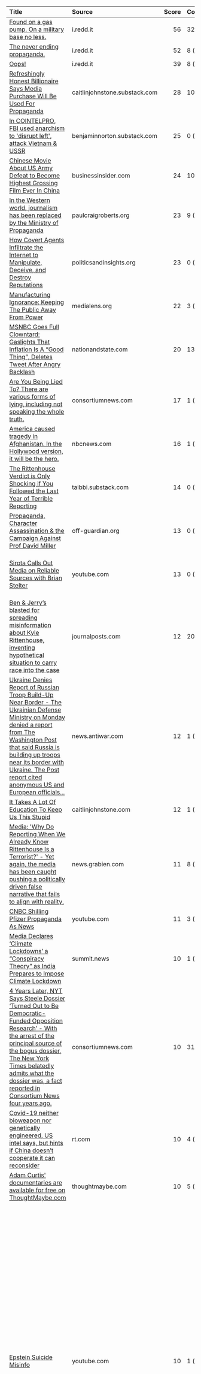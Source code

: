| Title                                                                                                                                                                                                                                                                                                                                                                                                                                 | Source                                                         |   Score | Comments                                                                                                            | Author                                                                         | X-post Subreddits                                                                                                                                                                                                                                                                                                                                                                                                                                                                                                                                                                                                                                                                                                                                                                                                                                                                      |
|:--------------------------------------------------------------------------------------------------------------------------------------------------------------------------------------------------------------------------------------------------------------------------------------------------------------------------------------------------------------------------------------------------------------------------------------|:---------------------------------------------------------------|--------:|:--------------------------------------------------------------------------------------------------------------------|:-------------------------------------------------------------------------------|:---------------------------------------------------------------------------------------------------------------------------------------------------------------------------------------------------------------------------------------------------------------------------------------------------------------------------------------------------------------------------------------------------------------------------------------------------------------------------------------------------------------------------------------------------------------------------------------------------------------------------------------------------------------------------------------------------------------------------------------------------------------------------------------------------------------------------------------------------------------------------------------|
| [Found on a gas pump. On a military base no less.](/r/propaganda/comments/qju4x0/found_on_a_gas_pump_on_a_military_base_no_less/)                                                                                                                                                                                                                                                                                                     | i.redd.it                                                      |      56 | 32 ([view](https://old.reddit.com/r/propaganda/comments/qju4x0/found_on_a_gas_pump_on_a_military_base_no_less/))    | toroamericano01 ([profile](https://reddit.com/user/toroamericano01))           |                                                                                                                                                                                                                                                                                                                                                                                                                                                                                                                                                                                                                                                                                                                                                                                                                                                                                        |
| [The never ending propaganda.](https://i.redd.it/6w5if0dd8iv71.jpg)                                                                                                                                                                                                                                                                                                                                                                   | i.redd.it                                                      |      52 | 8 ([view](https://old.reddit.com/r/propaganda/comments/qfcqjd/the_never_ending_propaganda/))                        | Cropitekus ([profile](https://reddit.com/user/Cropitekus))                     |                                                                                                                                                                                                                                                                                                                                                                                                                                                                                                                                                                                                                                                                                                                                                                                                                                                                                        |
| [Oops!](/r/propaganda/comments/qfrn3c/oops/)                                                                                                                                                                                                                                                                                                                                                                                          | i.redd.it                                                      |      39 | 8 ([view](https://old.reddit.com/r/propaganda/comments/qfrn3c/oops/))                                               | ExtHD ([profile](https://reddit.com/user/ExtHD))                               |                                                                                                                                                                                                                                                                                                                                                                                                                                                                                                                                                                                                                                                                                                                                                                                                                                                                                        |
| [Refreshingly Honest Billionaire Says Media Purchase Will Be Used For Propaganda](https://caitlinjohnstone.substack.com/p/refreshingly-honest-billionaire-says)                                                                                                                                                                                                                                                                       | caitlinjohnstone.substack.com                                  |      28 | 10 ([view](https://old.reddit.com/r/propaganda/comments/qaw4k6/refreshingly_honest_billionaire_says_media/))        | Cropitekus ([profile](https://reddit.com/user/Cropitekus))                     |                                                                                                                                                                                                                                                                                                                                                                                                                                                                                                                                                                                                                                                                                                                                                                                                                                                                                        |
| [In COINTELPRO, FBI used anarchism to 'disrupt left', attack Vietnam & USSR](https://benjaminnorton.substack.com/p/in-cointelpro-fbi-used-anarchism)                                                                                                                                                                                                                                                                                  | benjaminnorton.substack.com                                    |      25 | 0 ([view](https://old.reddit.com/r/propaganda/comments/qdammj/in_cointelpro_fbi_used_anarchism_to_disrupt_left/))   | failed_evolution ([profile](https://reddit.com/user/failed_evolution))         |                                                                                                                                                                                                                                                                                                                                                                                                                                                                                                                                                                                                                                                                                                                                                                                                                                                                                        |
| [Chinese Movie About US Army Defeat to Become Highest Grossing Film Ever In China](https://www.businessinsider.com/china-movie-defeating-us-army-becoming-highest-grossing-ever-2021-10)                                                                                                                                                                                                                                              | businessinsider.com                                            |      24 | 10 ([view](https://old.reddit.com/r/propaganda/comments/qbajgz/chinese_movie_about_us_army_defeat_to_become/))      | Disaster-Intelligent ([profile](https://reddit.com/user/Disaster-Intelligent)) |                                                                                                                                                                                                                                                                                                                                                                                                                                                                                                                                                                                                                                                                                                                                                                                                                                                                                        |
| [In the Western world, journalism has been replaced by the Ministry of Propaganda](https://www.paulcraigroberts.org/2021/11/17/in-the-western-world-journalism-has-been-replaced-by-the-ministry-of-propaganda/)                                                                                                                                                                                                                      | paulcraigroberts.org                                           |      23 | 9 ([view](https://old.reddit.com/r/propaganda/comments/qwd7l1/in_the_western_world_journalism_has_been_replaced/))  | ExtHD ([profile](https://reddit.com/user/ExtHD))                               |                                                                                                                                                                                                                                                                                                                                                                                                                                                                                                                                                                                                                                                                                                                                                                                                                                                                                        |
| [How Covert Agents Infiltrate the Internet to Manipulate, Deceive, and Destroy Reputations](https://politicsandinsights.org/2015/06/26/how-covert-agents-infiltrate-the-internet-to-manipulate-deceive-and-destroy-reputations-glenn-greenwald/)                                                                                                                                                                                      | politicsandinsights.org                                        |      23 | 0 ([view](https://old.reddit.com/r/propaganda/comments/qgksp0/how_covert_agents_infiltrate_the_internet_to/))       | ExtHD ([profile](https://reddit.com/user/ExtHD))                               |                                                                                                                                                                                                                                                                                                                                                                                                                                                                                                                                                                                                                                                                                                                                                                                                                                                                                        |
| [Manufacturing Ignorance: Keeping The Public Away From Power](https://www.medialens.org/2021/manufacturing-ignorance-keeping-the-public-away-from-power/)                                                                                                                                                                                                                                                                             | medialens.org                                                  |      22 | 3 ([view](https://old.reddit.com/r/propaganda/comments/qehzdp/manufacturing_ignorance_keeping_the_public_away/))    | ExtHD ([profile](https://reddit.com/user/ExtHD))                               |                                                                                                                                                                                                                                                                                                                                                                                                                                                                                                                                                                                                                                                                                                                                                                                                                                                                                        |
| [MSNBC Goes Full Clowntard: Gaslights That Inflation Is A “Good Thing”, Deletes Tweet After Angry Backlash](https://www.nationandstate.com/2021/11/08/msnbc-goes-full-clowntard-gaslights-that-inflation-is-a-good-thing-deletes-tweet-after-angry-backlash/)                                                                                                                                                                         | nationandstate.com                                             |      20 | 13 ([view](https://old.reddit.com/r/propaganda/comments/qqgzim/msnbc_goes_full_clowntard_gaslights_that/))          | ExtHD ([profile](https://reddit.com/user/ExtHD))                               |                                                                                                                                                                                                                                                                                                                                                                                                                                                                                                                                                                                                                                                                                                                                                                                                                                                                                        |
| [Are You Being Lied To? There are various forms of lying, including not speaking the whole truth.](https://consortiumnews.com/2021/10/15/are-you-being-lied-to/)                                                                                                                                                                                                                                                                      | consortiumnews.com                                             |      17 | 1 ([view](https://old.reddit.com/r/propaganda/comments/q9pyw4/are_you_being_lied_to_there_are_various_forms_of/))   | IntnsRed ([profile](https://reddit.com/user/IntnsRed))                         |                                                                                                                                                                                                                                                                                                                                                                                                                                                                                                                                                                                                                                                                                                                                                                                                                                                                                        |
| [America caused tragedy in Afghanistan. In the Hollywood version, it will be the hero.](https://www.nbcnews.com/think/opinion/movie-afghanistan-exit-channing-tatum-tom-hardy-insult-afghans-ncna1283924)                                                                                                                                                                                                                             | nbcnews.com                                                    |      16 | 1 ([view](https://old.reddit.com/r/propaganda/comments/qvq2up/america_caused_tragedy_in_afghanistan_in_the/))       | IntnsRed ([profile](https://reddit.com/user/IntnsRed))                         |                                                                                                                                                                                                                                                                                                                                                                                                                                                                                                                                                                                                                                                                                                                                                                                                                                                                                        |
| [The Rittenhouse Verdict is Only Shocking if You Followed the Last Year of Terrible Reporting](https://taibbi.substack.com/p/the-rittenhouse-verdict-is-only-shocking?r=5mz1&utm_campaign=post&utm_medium=web&utm_source=twitter)                                                                                                                                                                                                     | taibbi.substack.com                                            |      14 | 0 ([view](https://old.reddit.com/r/propaganda/comments/qxquxl/the_rittenhouse_verdict_is_only_shocking_if_you/))    | ExtHD ([profile](https://reddit.com/user/ExtHD))                               | /r/gunpolitics, /r/whatsreallygoinon, /r/World_Politics                                                                                                                                                                                                                                                                                                                                                                                                                                                                                                                                                                                                                                                                                                                                                                                                                                |
| [Propaganda, Character Assassination & the Campaign Against Prof David Miller](https://off-guardian.org/2021/10/19/propaganda-character-assassination-and-the-campaign-against-prof-david-miller/)                                                                                                                                                                                                                                    | off-guardian.org                                               |      13 | 0 ([view](https://old.reddit.com/r/propaganda/comments/qc934c/propaganda_character_assassination_the_campaign/))    | ExtHD ([profile](https://reddit.com/user/ExtHD))                               |                                                                                                                                                                                                                                                                                                                                                                                                                                                                                                                                                                                                                                                                                                                                                                                                                                                                                        |
| [Sirota Calls Out Media on Reliable Sources with Brian Stelter](https://www.youtube.com/watch?v=WBGt31sl0vg)                                                                                                                                                                                                                                                                                                                          | youtube.com                                                    |      13 | 0 ([view](https://old.reddit.com/r/propaganda/comments/qmn7zn/sirota_calls_out_media_on_reliable_sources_with/))    | SpencerSny ([profile](https://reddit.com/user/SpencerSny))                     | /r/BreadTube, /r/bernieblindness, /r/media_criticism, /r/COMPLETEANARCHY, /r/WayOfTheBern, /r/LeftWithoutEdge                                                                                                                                                                                                                                                                                                                                                                                                                                                                                                                                                                                                                                                                                                                                                                          |
| [Ben & Jerry’s blasted for spreading misinformation about Kyle Rittenhouse, inventing hypothetical situation to carry race into the case](https://www.journalposts.com/ben-jerrys-blasted-for-spreading-misinformation-about-kyle-rittenhouse-inventing-hypothetical-scenario-to-bring-race-into-the-case/)                                                                                                                           | journalposts.com                                               |      12 | 20 ([view](https://old.reddit.com/r/propaganda/comments/qu63l9/ben_jerrys_blasted_for_spreading_misinformation/))   | ExtHD ([profile](https://reddit.com/user/ExtHD))                               |                                                                                                                                                                                                                                                                                                                                                                                                                                                                                                                                                                                                                                                                                                                                                                                                                                                                                        |
| [Ukraine Denies Report of Russian Troop Build-Up Near Border - The Ukrainian Defense Ministry on Monday denied a report from The Washington Post that said Russia is building up troops near its border with Ukraine. The Post report cited anonymous US and European officials...](https://news.antiwar.com/2021/11/01/ukraine-denies-report-of-russian-troop-build-up-near-border/)                                                 | news.antiwar.com                                               |      12 | 1 ([view](https://old.reddit.com/r/propaganda/comments/qlisw4/ukraine_denies_report_of_russian_troop_buildup/))     | ExtHD ([profile](https://reddit.com/user/ExtHD))                               |                                                                                                                                                                                                                                                                                                                                                                                                                                                                                                                                                                                                                                                                                                                                                                                                                                                                                        |
| [It Takes A Lot Of Education To Keep Us This Stupid](https://caitlinjohnstone.com/2021/10/16/it-takes-a-lot-of-education-to-keep-us-this-stupid/)                                                                                                                                                                                                                                                                                     | caitlinjohnstone.com                                           |      12 | 1 ([view](https://old.reddit.com/r/propaganda/comments/q92hs3/it_takes_a_lot_of_education_to_keep_us_this_stupid/)) | ExtHD ([profile](https://reddit.com/user/ExtHD))                               |                                                                                                                                                                                                                                                                                                                                                                                                                                                                                                                                                                                                                                                                                                                                                                                                                                                                                        |
| [Media: 'Why Do Reporting When We Already Know Rittenhouse Is a Terrorist?' - Yet again, the media has been caught pushing a politically driven false narrative that fails to align with reality.](https://news.grabien.com/story-media-why-do-reporting-when-we-already-know-rittenhouse-terr)                                                                                                                                       | news.grabien.com                                               |      11 | 8 ([view](https://old.reddit.com/r/propaganda/comments/qr8h6x/media_why_do_reporting_when_we_already_know/))        | ExtHD ([profile](https://reddit.com/user/ExtHD))                               |                                                                                                                                                                                                                                                                                                                                                                                                                                                                                                                                                                                                                                                                                                                                                                                                                                                                                        |
| [CNBC Shilling Pfizer Propaganda As News](https://www.youtube.com/watch?v=mLEKkTSSUwk)                                                                                                                                                                                                                                                                                                                                                | youtube.com                                                    |      11 | 3 ([view](https://old.reddit.com/r/propaganda/comments/qe2bzr/cnbc_shilling_pfizer_propaganda_as_news/))            | john4peace ([profile](https://reddit.com/user/john4peace))                     | /r/BigPharma                                                                                                                                                                                                                                                                                                                                                                                                                                                                                                                                                                                                                                                                                                                                                                                                                                                                           |
| [Media Declares ‘Climate Lockdowns’ a “Conspiracy Theory” as India Prepares to Impose Climate Lockdown](https://summit.news/2021/11/17/media-declares-climate-lockdowns-a-conspiracy-theory-as-india-prepares-to-impose-climate-lockdown/)                                                                                                                                                                                            | summit.news                                                    |      10 | 1 ([view](https://old.reddit.com/r/propaganda/comments/qx3ibu/media_declares_climate_lockdowns_a_conspiracy/))      | ExtHD ([profile](https://reddit.com/user/ExtHD))                               |                                                                                                                                                                                                                                                                                                                                                                                                                                                                                                                                                                                                                                                                                                                                                                                                                                                                                        |
| [4 Years Later, NYT Says Steele Dossier ‘Turned Out to Be Democratic-Funded Opposition Research’ - With the arrest of the principal source of the bogus dossier, The New York Times belatedly admits what the dossier was, a fact reported in Consortium News four years ago.](https://consortiumnews.com/2021/11/04/4-years-later-nyt-says-steele-dossier-turned-out-to-be-democratic-funded-opposition-research/)                   | consortiumnews.com                                             |      10 | 31 ([view](https://old.reddit.com/r/propaganda/comments/qod541/4_years_later_nyt_says_steele_dossier_turned_out/))  | IntnsRed ([profile](https://reddit.com/user/IntnsRed))                         |                                                                                                                                                                                                                                                                                                                                                                                                                                                                                                                                                                                                                                                                                                                                                                                                                                                                                        |
| [Covid-19 neither bioweapon nor genetically engineered, US intel says, but hints if China doesn’t cooperate it can reconsider](https://www.rt.com/news/538901-us-intel-china-covid-warning/)                                                                                                                                                                                                                                          | rt.com                                                         |      10 | 4 ([view](https://old.reddit.com/r/propaganda/comments/qisri8/covid19_neither_bioweapon_nor_genetically/))          | IntnsRed ([profile](https://reddit.com/user/IntnsRed))                         |                                                                                                                                                                                                                                                                                                                                                                                                                                                                                                                                                                                                                                                                                                                                                                                                                                                                                        |
| [Adam Curtis' documentaries are available for free on ThoughtMaybe.com](https://thoughtmaybe.com/by/adam-curtis/)                                                                                                                                                                                                                                                                                                                     | thoughtmaybe.com                                               |      10 | 5 ([view](https://old.reddit.com/r/propaganda/comments/qsgbvy/adam_curtis_documentaries_are_available_for_free/))   | Just_Smith ([profile](https://reddit.com/user/Just_Smith))                     |                                                                                                                                                                                                                                                                                                                                                                                                                                                                                                                                                                                                                                                                                                                                                                                                                                                                                        |
| [Epstein Suicide Misinfo](https://www.youtube.com/watch?v=R8KBlC61lHQ)                                                                                                                                                                                                                                                                                                                                                                | youtube.com                                                    |      10 | 1 ([view](https://old.reddit.com/r/propaganda/comments/qq71z9/epstein_suicide_misinfo/))                            | n5tonhf ([profile](https://reddit.com/user/n5tonhf))                           | /r/WikiLeaks, /r/conspiracyundone, /r/Epstein, /r/redacted, /r/CoincidenceTheorist, /r/Billionaire, /r/conspiracydocumentary, /r/ShitRConservativeSays, /r/ENLIGHTENEDCENTRISM, /r/GlobalTribe, /r/ABoringDystopia, /r/EpsteinFakedHisDeath, /r/NewWorldOrderExposed, /r/conspiracy_commons, /r/52books, /r/morbidcuriosity, /r/media_criticism, /r/TopConspiracy, /r/Government_is_lame, /r/dystopia, /r/YoutubeForStartups, /r/BreadTube, /r/althistory, /r/PoliticalVideo, /r/FreeSpeech, /r/GetStudying, /r/youtubestartups, /r/YouTube_startups, /r/SubscribeToMe, /r/AdvertiseYourVideos, /r/unknownvideos, /r/GetMoreViewsYT, /r/YouTubeViewsSubs, /r/Youtubeviews, /r/BingeWatchingJunkies, /r/HorriblyDepressing, /r/conspiracyfact, /r/EpsteinMemes, /r/conspiracy_commons, /r/ConspiracyII, /r/AlternateHistoryMemes, /r/NewsOfTheWeird, /r/HorriblyDepressing, /r/fakenews |
| [Slaughter in Indonesia: Britain’s secret propaganda war](https://www.theguardian.com/world/2021/oct/17/slaughter-in-indonesia-britains-secret-propaganda-war)                                                                                                                                                                                                                                                                        | theguardian.com                                                |      10 | 0 ([view](https://old.reddit.com/r/propaganda/comments/qa8rj9/slaughter_in_indonesia_britains_secret_propaganda/))  | Cropitekus ([profile](https://reddit.com/user/Cropitekus))                     |                                                                                                                                                                                                                                                                                                                                                                                                                                                                                                                                                                                                                                                                                                                                                                                                                                                                                        |
| [Meet the "Facebook Whistleblower's" Intelligence Agency Handlers](https://www.youtube.com/watch?v=UAqeiX5E_aM)                                                                                                                                                                                                                                                                                                                       | youtube.com                                                    |       9 | 0 ([view](https://old.reddit.com/r/propaganda/comments/q9t038/meet_the_facebook_whistleblowers_intelligence/))      | john4peace ([profile](https://reddit.com/user/john4peace))                     |                                                                                                                                                                                                                                                                                                                                                                                                                                                                                                                                                                                                                                                                                                                                                                                                                                                                                        |
| [Newsweek and the Rise of the Zombie Magazine](https://newrepublic.com/article/158968/newsweek-rise-zombie-magazine)                                                                                                                                                                                                                                                                                                                  | newrepublic.com                                                |       9 | 1 ([view](https://old.reddit.com/r/propaganda/comments/qi4xib/newsweek_and_the_rise_of_the_zombie_magazine/))       | freeandclear1 ([profile](https://reddit.com/user/freeandclear1))               |                                                                                                                                                                                                                                                                                                                                                                                                                                                                                                                                                                                                                                                                                                                                                                                                                                                                                        |
| [CBS Insider Brett Mauser EXPOSES Internal Training ‘Stop Thinking in Terms of Objective Journalism’](https://www.whatreallyhappened.com/?q=node/1027250)                                                                                                                                                                                                                                                                             | whatreallyhappened.com                                         |       8 | 1 ([view](https://old.reddit.com/r/propaganda/comments/qwfara/cbs_insider_brett_mauser_exposes_internal/))          | ExtHD ([profile](https://reddit.com/user/ExtHD))                               |                                                                                                                                                                                                                                                                                                                                                                                                                                                                                                                                                                                                                                                                                                                                                                                                                                                                                        |
| [Expect An Intensification Of Information Warfare Against Ethiopia](http://oneworld.press/?module=articles&action=view&id=2291)                                                                                                                                                                                                                                                                                                       | oneworld.press                                                 |       8 | 0 ([view](https://old.reddit.com/r/propaganda/comments/qkpr6m/expect_an_intensification_of_information_warfare/))   | ExtHD ([profile](https://reddit.com/user/ExtHD))                               |                                                                                                                                                                                                                                                                                                                                                                                                                                                                                                                                                                                                                                                                                                                                                                                                                                                                                        |
| [Crisis In Ethiopia: What the Media Isn't Telling You About the War In Tigray](https://youtu.be/EDTmNZFaoLU)                                                                                                                                                                                                                                                                                                                          | youtu.be                                                       |       8 | 1 ([view](https://old.reddit.com/r/propaganda/comments/q99t54/crisis_in_ethiopia_what_the_media_isnt_telling/))     | chaotic-lavender ([profile](https://reddit.com/user/chaotic-lavender))         | /r/Africa, /r/politics                                                                                                                                                                                                                                                                                                                                                                                                                                                                                                                                                                                                                                                                                                                                                                                                                                                                 |
| [The Press as the War Machine's Ally](https://original.antiwar.com/ted_galen_carpenter/2021/11/15/the-press-as-the-war-machines-ally/)                                                                                                                                                                                                                                                                                                | original.antiwar.com                                           |       7 | 0 ([view](https://old.reddit.com/r/propaganda/comments/qvefpq/the_press_as_the_war_machines_ally/))                 | ExtHD ([profile](https://reddit.com/user/ExtHD))                               |                                                                                                                                                                                                                                                                                                                                                                                                                                                                                                                                                                                                                                                                                                                                                                                                                                                                                        |
| [Top Gun: Maverick's Massive Support From The U.S. Military Is Laid Out In These Documents](https://www.thedrive.com/the-war-zone/43168/top-gun-2s-extensive-support-from-the-u-s-military-is-all-laid-out-in-these-documents)                                                                                                                                                                                                        | thedrive.com                                                   |       7 | 3 ([view](https://old.reddit.com/r/propaganda/comments/qxj3ob/top_gun_mavericks_massive_support_from_the_us/))      | ANewMythos ([profile](https://reddit.com/user/ANewMythos))                     |                                                                                                                                                                                                                                                                                                                                                                                                                                                                                                                                                                                                                                                                                                                                                                                                                                                                                        |
| [Australian War Propaganda Keeps Getting Crazier](https://caitlinjohnstone.com/2021/11/16/australian-war-propaganda-keeps-getting-crazier/)                                                                                                                                                                                                                                                                                           | caitlinjohnstone.com                                           |       6 | 1 ([view](https://old.reddit.com/r/propaganda/comments/quyetu/australian_war_propaganda_keeps_getting_crazier/))    | ExtHD ([profile](https://reddit.com/user/ExtHD))                               |                                                                                                                                                                                                                                                                                                                                                                                                                                                                                                                                                                                                                                                                                                                                                                                                                                                                                        |
| [By 1967 This Film Was Banned By All Media & Libraries (Why? That One, Most Of You Already Know)](https://www.whatreallyhappened.com/?q=node/1017810)                                                                                                                                                                                                                                                                                 | whatreallyhappened.com                                         |       6 | 0 ([view](https://old.reddit.com/r/propaganda/comments/qfsl9n/by_1967_this_film_was_banned_by_all_media/))          | ExtHD ([profile](https://reddit.com/user/ExtHD))                               |                                                                                                                                                                                                                                                                                                                                                                                                                                                                                                                                                                                                                                                                                                                                                                                                                                                                                        |
| [Debunking CIA and MI6 Syria narratives – one by one](https://off-guardian.org/2021/10/22/debunking-cia-and-mi6-syria-narratives-one-by-one/)                                                                                                                                                                                                                                                                                         | off-guardian.org                                               |       6 | 1 ([view](https://old.reddit.com/r/propaganda/comments/qdpki7/debunking_cia_and_mi6_syria_narratives_one_by_one/))  | ExtHD ([profile](https://reddit.com/user/ExtHD))                               |                                                                                                                                                                                                                                                                                                                                                                                                                                                                                                                                                                                                                                                                                                                                                                                                                                                                                        |
| [Apocalypse Mao? US propaganda attempting to link China to Islamic extremism. (Radio Free Asia is a US-funded propaganda outlet.)](https://www.rfa.org/english/cartoons/taliban-china-cartoon-08182021113619.html)                                                                                                                                                                                                                    | rfa.org                                                        |       6 | 1 ([view](https://old.reddit.com/r/propaganda/comments/qm5cn2/apocalypse_mao_us_propaganda_attempting_to_link/))    | IntnsRed ([profile](https://reddit.com/user/IntnsRed))                         |                                                                                                                                                                                                                                                                                                                                                                                                                                                                                                                                                                                                                                                                                                                                                                                                                                                                                        |
| [It's not only interesting, it's pertinent!](https://239days.com/2012/10/20/the-stubborn-hide-of-the-bull-moose/)                                                                                                                                                                                                                                                                                                                     | 239days.com                                                    |       6 | 1 ([view](https://old.reddit.com/r/propaganda/comments/qn3a7z/its_not_only_interesting_its_pertinent/))             | paganize ([profile](https://reddit.com/user/paganize))                         |                                                                                                                                                                                                                                                                                                                                                                                                                                                                                                                                                                                                                                                                                                                                                                                                                                                                                        |
| [Marine Nationale 🇫🇷❤⚓🇫🇷 (not sure if this is the right subredit)](/r/propaganda/comments/qm0bjn/marine_nationale_not_sure_if_this_is_the_right/)                                                                                                                                                                                                                                                                                     | v.redd.it                                                      |       6 | 0 ([view](https://old.reddit.com/r/propaganda/comments/qm0bjn/marine_nationale_not_sure_if_this_is_the_right/))     | _Nighthawk69_ ([profile](https://reddit.com/user/_Nighthawk69_))               |                                                                                                                                                                                                                                                                                                                                                                                                                                                                                                                                                                                                                                                                                                                                                                                                                                                                                        |
| ["[W]e find that the Kyle Rittenhouse trial... has beyond anything else revealed a vicious intention by the establishment to bring back the oppression of the Star Chamber through the media manipulated court of public opinion, mob rule as well as violations of well established constitutional law."](https://alt-market.us/the-rittenhouse-case-proves-the-establishment-wants-to-bring-back-star-chamber-tyranny/)             | alt-market.us                                                  |       5 | 11 ([view](https://old.reddit.com/r/propaganda/comments/qx2r22/we_find_that_the_kyle_rittenhouse_trial_has/))       | ExtHD ([profile](https://reddit.com/user/ExtHD))                               | /r/World_Politics                                                                                                                                                                                                                                                                                                                                                                                                                                                                                                                                                                                                                                                                                                                                                                                                                                                                      |
| [Call It The Department Of Aggression, Not ‘Defense’ - Most of what consumes human attention is narrative; stories about what’s happening, which can be easily manipulated by the powerful.](https://caitlinjohnstone.com/2021/11/13/call-it-the-department-of-aggression-not-defense-notes-from-the-edge-of-the-narrative-matrix/)                                                                                                   | caitlinjohnstone.com                                           |       5 | 0 ([view](https://old.reddit.com/r/propaganda/comments/qu14cp/call_it_the_department_of_aggression_not_defense/))   | ExtHD ([profile](https://reddit.com/user/ExtHD))                               |                                                                                                                                                                                                                                                                                                                                                                                                                                                                                                                                                                                                                                                                                                                                                                                                                                                                                        |
| [Western Media Demonization of Africa - 'Manufacturing Hate': A Book Review](https://dissidentvoice.org/2021/11/western-media-demonization-of-africa/)                                                                                                                                                                                                                                                                                | dissidentvoice.org                                             |       5 | 3 ([view](https://old.reddit.com/r/propaganda/comments/qplyw3/western_media_demonization_of_africa/))               | ExtHD ([profile](https://reddit.com/user/ExtHD))                               |                                                                                                                                                                                                                                                                                                                                                                                                                                                                                                                                                                                                                                                                                                                                                                                                                                                                                        |
| [Unpacking Propaganda: What Is It? What Can You Do About It?](https://www.activistpost.com/2021/10/unpacking-propaganda-what-is-it-what-can-you-do-about-it.html)                                                                                                                                                                                                                                                                     | activistpost.com                                               |       5 | 0 ([view](https://old.reddit.com/r/propaganda/comments/qdvf02/unpacking_propaganda_what_is_it_what_can_you_do/))    | ExtHD ([profile](https://reddit.com/user/ExtHD))                               |                                                                                                                                                                                                                                                                                                                                                                                                                                                                                                                                                                                                                                                                                                                                                                                                                                                                                        |
| [Can't even afford ramen????](https://img-9gag-fun.9cache.com/photo/aZrq860_700b.jpg)                                                                                                                                                                                                                                                                                                                                                 | img-9gag-fun.9cache.com                                        |       5 | 6 ([view](https://old.reddit.com/r/propaganda/comments/q9q780/cant_even_afford_ramen/))                             | ExtHD ([profile](https://reddit.com/user/ExtHD))                               |                                                                                                                                                                                                                                                                                                                                                                                                                                                                                                                                                                                                                                                                                                                                                                                                                                                                                        |
| [VOX Supports Dairy Industry with Native Advertising](https://www.youtube.com/watch?v=x3y3QQmYKj0)                                                                                                                                                                                                                                                                                                                                    | youtube.com                                                    |       5 | 0 ([view](https://old.reddit.com/r/propaganda/comments/qujwds/vox_supports_dairy_industry_with_native/))            | SpencerSny ([profile](https://reddit.com/user/SpencerSny))                     | /r/SocialismAndVeganism, /r/todayilearned, /r/LateStageCarnism, /r/BreadTube, /r/COMPLETEANARCHY, /r/COMPLETEANARCHY, /r/WayOfTheBern, /r/LeftWithoutEdge, /r/LateStageCapitalism, /r/media_criticism, /r/LeftWithoutEdge                                                                                                                                                                                                                                                                                                                                                                                                                                                                                                                                                                                                                                                              |
| [Here is a graph showing search popularity for Mr Potato Head, CRT, and Ivermectin. Right wing outrage media is a crypto pump and dump scam.](https://www.reddit.com/gallery/qpw2v2)                                                                                                                                                                                                                                                  | [reddit.com/gallery/qpw2v2](https://reddit.com/gallery/qpw2v2) |       5 | 12 ([view](https://old.reddit.com/r/propaganda/comments/qpw2v2/here_is_a_graph_showing_search_popularity_for_mr/))  | seahorsemafia ([profile](https://reddit.com/user/seahorsemafia))               |                                                                                                                                                                                                                                                                                                                                                                                                                                                                                                                                                                                                                                                                                                                                                                                                                                                                                        |
| [How imperialist propaganda weaponizes genocide to justify war](https://rainershea.com/f/how-imperialist-propaganda-weaponizes-genocide-to-justify-war)                                                                                                                                                                                                                                                                               | rainershea.com                                                 |       5 | 2 ([view](https://old.reddit.com/r/propaganda/comments/qpk6o7/how_imperialist_propaganda_weaponizes_genocide_to/))  | SoapSalesmanPST ([profile](https://reddit.com/user/SoapSalesmanPST))           | /r/InformedTankie, /r/red_irl, /r/GenZedong, /r/USEmpire, /r/EndlessWar, /r/AntiMSM, /r/GenZommunist, /r/LeftieZ, /r/LateStageImperialism                                                                                                                                                                                                                                                                                                                                                                                                                                                                                                                                                                                                                                                                                                                                              |
| [Report: US Officials Claim Russia Might Invade Ukraine - The report cited unnamed people “familiar with the matter” and made it clear the US did not have information to back up its claim.](https://news.antiwar.com/2021/11/11/report-us-officials-claim-russia-might-invade-ukraine/)                                                                                                                                             | news.antiwar.com                                               |       4 | 4 ([view](https://old.reddit.com/r/propaganda/comments/qso5d9/report_us_officials_claim_russia_might_invade/))      | ExtHD ([profile](https://reddit.com/user/ExtHD))                               |                                                                                                                                                                                                                                                                                                                                                                                                                                                                                                                                                                                                                                                                                                                                                                                                                                                                                        |
| [Indigenous Leaders in Nicaragua Speak Out Against Western Media and NGOs - "The creators of fake news took charge of spreading the word... through Facebook”](https://dissidentvoice.org/2021/10/indigenous-leaders-in-nicaragua-speak-out-against-western-media-and-ngos/)                                                                                                                                                          | dissidentvoice.org                                             |       4 | 0 ([view](https://old.reddit.com/r/propaganda/comments/qimef5/indigenous_leaders_in_nicaragua_speak_out_against/))  | ExtHD ([profile](https://reddit.com/user/ExtHD))                               |                                                                                                                                                                                                                                                                                                                                                                                                                                                                                                                                                                                                                                                                                                                                                                                                                                                                                        |
| [Coercive Mind Control Tactics](http://www.psychologicalharassment.com/coercive-mind-control-tactics.htm)                                                                                                                                                                                                                                                                                                                             | psychologicalharassment.com                                    |       4 | 1 ([view](https://old.reddit.com/r/propaganda/comments/qh8q8e/coercive_mind_control_tactics/))                      | ExtHD ([profile](https://reddit.com/user/ExtHD))                               |                                                                                                                                                                                                                                                                                                                                                                                                                                                                                                                                                                                                                                                                                                                                                                                                                                                                                        |
| [How to Disarm Propaganda](https://www.corbettreport.com/solutionswatch-propaganda/)                                                                                                                                                                                                                                                                                                                                                  | corbettreport.com                                              |       4 | 1 ([view](https://old.reddit.com/r/propaganda/comments/qgkigk/how_to_disarm_propaganda/))                           | ExtHD ([profile](https://reddit.com/user/ExtHD))                               |                                                                                                                                                                                                                                                                                                                                                                                                                                                                                                                                                                                                                                                                                                                                                                                                                                                                                        |
| [Hard facts pour in from country after country that Covid cases rise with vaccination and the stupid media reports that the cases are the result of permitting people freedom of movement](https://www.paulcraigroberts.org/2021/10/25/hard-facts-pour-in-from-country-after-country-that-covid-cases-rise-with-vaccination-and-the-stupid-media-reports-that-the-cases-are-the-result-of-permitting-people-freedom-of-movement/)     | paulcraigroberts.org                                           |       4 | 1 ([view](https://old.reddit.com/r/propaganda/comments/qfqnti/hard_facts_pour_in_from_country_after_country/))      | ExtHD ([profile](https://reddit.com/user/ExtHD))                               |                                                                                                                                                                                                                                                                                                                                                                                                                                                                                                                                                                                                                                                                                                                                                                                                                                                                                        |
| [CAUGHT: NBC's Outrageous Lies About Covid & Child Vaxx](https://www.youtube.com/watch?v=At-BI1KAUJw)                                                                                                                                                                                                                                                                                                                                 | youtube.com                                                    |       4 | 2 ([view](https://old.reddit.com/r/propaganda/comments/qq30p4/caught_nbcs_outrageous_lies_about_covid_child_vaxx/)) | john4peace ([profile](https://reddit.com/user/john4peace))                     |                                                                                                                                                                                                                                                                                                                                                                                                                                                                                                                                                                                                                                                                                                                                                                                                                                                                                        |
| [Five tactics used to spread vaccine misinformation in the wellness community, and why they work](https://www.washingtonpost.com/lifestyle/2021/10/22/wellness-vaccine-misinformation-social-media/)                                                                                                                                                                                                                                  | washingtonpost.com                                             |       4 | 0 ([view](https://old.reddit.com/r/propaganda/comments/qfhhlf/five_tactics_used_to_spread_vaccine/))                | jonfla ([profile](https://reddit.com/user/jonfla))                             |                                                                                                                                                                                                                                                                                                                                                                                                                                                                                                                                                                                                                                                                                                                                                                                                                                                                                        |
| [Yankee Doodling the Media: How ‘Let’s Go Brandon’ Became a Rallying Cry Against News Bias](https://jonathanturley.org/2021/11/05/yankee-doodling-the-media-how-lets-go-brandon-became-a-rallying-cry-against-news-bias/)                                                                                                                                                                                                             | jonathanturley.org                                             |       3 | 0 ([view](https://old.reddit.com/r/propaganda/comments/qobuow/yankee_doodling_the_media_how_lets_go_brandon/))      | ExtHD ([profile](https://reddit.com/user/ExtHD))                               |                                                                                                                                                                                                                                                                                                                                                                                                                                                                                                                                                                                                                                                                                                                                                                                                                                                                                        |
| [VOX Supports Dairy Industry with Native Advertising](https://www.youtube.com/watch?v=x3y3QQmYKj0)                                                                                                                                                                                                                                                                                                                                    | youtube.com                                                    |       3 | 0 ([view](https://old.reddit.com/r/propaganda/comments/qukats/vox_supports_dairy_industry_with_native/))            | SpencerSny ([profile](https://reddit.com/user/SpencerSny))                     | /r/SocialismAndVeganism, /r/todayilearned, /r/LateStageCarnism, /r/BreadTube, /r/COMPLETEANARCHY, /r/COMPLETEANARCHY, /r/WayOfTheBern, /r/LeftWithoutEdge, /r/LateStageCapitalism, /r/media_criticism, /r/LeftWithoutEdge                                                                                                                                                                                                                                                                                                                                                                                                                                                                                                                                                                                                                                                              |
| [The Rittenhouse trial is redpilling those previously unaware of how manipulative the media is](https://np.reddit.com/r/conspiracy/comments/qr80nv/the_rittenhouse_trial_is_redpilling_those/)                                                                                                                                                                                                                                        | [reddit.com/r/conspiracy](https://reddit.com/r/conspiracy)     |       3 | 5 ([view](https://old.reddit.com/r/propaganda/comments/qryymf/the_rittenhouse_trial_is_redpilling_those/))          | TrueFreedomForAll ([profile](https://reddit.com/user/TrueFreedomForAll))       |                                                                                                                                                                                                                                                                                                                                                                                                                                                                                                                                                                                                                                                                                                                                                                                                                                                                                        |
| [Reuters Ratio'd Into Oblivion After Fact Check Fail Defending Bill Gates](https://www.nationandstate.com/2021/11/17/reuters-ratiod-into-oblivion-after-fact-check-fail-defending-bill-gates/)                                                                                                                                                                                                                                        | nationandstate.com                                             |       2 | 2 ([view](https://old.reddit.com/r/propaganda/comments/qwb7wc/reuters_ratiod_into_oblivion_after_fact_check/))      | ExtHD ([profile](https://reddit.com/user/ExtHD))                               |                                                                                                                                                                                                                                                                                                                                                                                                                                                                                                                                                                                                                                                                                                                                                                                                                                                                                        |
| [The myth of Russian aggression](https://www.spiked-online.com/2021/11/16/the-myth-of-russian-aggression/)                                                                                                                                                                                                                                                                                                                            | spiked-online.com                                              |       2 | 1 ([view](https://old.reddit.com/r/propaganda/comments/qw78qa/the_myth_of_russian_aggression/))                     | ExtHD ([profile](https://reddit.com/user/ExtHD))                               |                                                                                                                                                                                                                                                                                                                                                                                                                                                                                                                                                                                                                                                                                                                                                                                                                                                                                        |
| [MSNBC Race Baiters Continue To Attack Virginia’s First Black Lt. Gov As ‘White Supremacist’](https://summit.news/2021/11/05/video-msnbc-race-baiters-continue-to-attack-virginias-first-black-lt-gov-as-white-supremacist/)                                                                                                                                                                                                          | summit.news                                                    |       2 | 0 ([view](https://old.reddit.com/r/propaganda/comments/qnpnmd/msnbc_race_baiters_continue_to_attack_virginias/))    | ExtHD ([profile](https://reddit.com/user/ExtHD))                               |                                                                                                                                                                                                                                                                                                                                                                                                                                                                                                                                                                                                                                                                                                                                                                                                                                                                                        |
| [MSM Is Really Turning Up The Propaganda: Vaccinated Dying From COVID Means Vaccines Work!](https://www.shtfplan.com/headline-news/msm-is-really-turning-up-the-propaganda-vaccinated-dying-from-covid-means-vaccines-work)                                                                                                                                                                                                           | shtfplan.com                                                   |       2 | 1 ([view](https://old.reddit.com/r/propaganda/comments/qdwu9s/msm_is_really_turning_up_the_propaganda/))            | ExtHD ([profile](https://reddit.com/user/ExtHD))                               |                                                                                                                                                                                                                                                                                                                                                                                                                                                                                                                                                                                                                                                                                                                                                                                                                                                                                        |
| [Unholy Trinity: Medicine, Science, and Corporate Power](https://dissidentvoice.org/2021/10/unholy-trinity-medicine-science-and-corporate-power/)                                                                                                                                                                                                                                                                                     | dissidentvoice.org                                             |       2 | 1 ([view](https://old.reddit.com/r/propaganda/comments/qay55a/unholy_trinity_medicine_science_and_corporate/))      | ExtHD ([profile](https://reddit.com/user/ExtHD))                               |                                                                                                                                                                                                                                                                                                                                                                                                                                                                                                                                                                                                                                                                                                                                                                                                                                                                                        |
| [Amazon-Owned IMBD Steps in to Artificially Boost Ratings on the Dr. Fauci Movie - More Lies from the Elites](https://highyieldmarkets.com/2021/10/17/amazon-owned-imbd-steps-in-to-artificially-boost-ratings-on-the-dr-fauci-movie-more-lies-from-the-elites/)                                                                                                                                                                      | highyieldmarkets.com                                           |       2 | 2 ([view](https://old.reddit.com/r/propaganda/comments/qa9tq1/amazonowned_imbd_steps_in_to_artificially_boost/))    | ExtHD ([profile](https://reddit.com/user/ExtHD))                               |                                                                                                                                                                                                                                                                                                                                                                                                                                                                                                                                                                                                                                                                                                                                                                                                                                                                                        |
| [Media Found Guilty On All Counts (Satire... or not)](https://babylonbee.com/news/media-found-guilty-on-all-counts)                                                                                                                                                                                                                                                                                                                   | babylonbee.com                                                 |       2 | 0 ([view](https://old.reddit.com/r/propaganda/comments/qxqjdz/media_found_guilty_on_all_counts_satire_or_not/))     | HairlessApe ([profile](https://reddit.com/user/HairlessApe))                   | /r/gunpolitics, /r/World_Politics                                                                                                                                                                                                                                                                                                                                                                                                                                                                                                                                                                                                                                                                                                                                                                                                                                                      |
| [16 Common Phrases In The News And What They Actually Mean (Satire... or not)](https://babylonbee.com/news/the-babylon-bee-presents-the-official-mainstream-media-translator)                                                                                                                                                                                                                                                         | babylonbee.com                                                 |       2 | 3 ([view](https://old.reddit.com/r/propaganda/comments/qbgrdf/16_common_phrases_in_the_news_and_what_they/))        | HairlessApe ([profile](https://reddit.com/user/HairlessApe))                   |                                                                                                                                                                                                                                                                                                                                                                                                                                                                                                                                                                                                                                                                                                                                                                                                                                                                                        |
| [Politico’s defense industry funded newsletter hypes banal news about China’s military - Beijing built a base for some of their nuclear weapons we already knew about and apparently that’s a big scoop.](https://responsiblestatecraft.org/2021/11/09/politicos-defense-industry-funded-newsletter-hypes-banal-news-about-chinas-military/)                                                                                          | responsiblestatecraft.org                                      |       2 | 0 ([view](https://old.reddit.com/r/propaganda/comments/qrtfw9/politicos_defense_industry_funded_newsletter/))       | IntnsRed ([profile](https://reddit.com/user/IntnsRed))                         |                                                                                                                                                                                                                                                                                                                                                                                                                                                                                                                                                                                                                                                                                                                                                                                                                                                                                        |
| [Restoring PROPAGANDA POSTERS - I'm currently doing a project wich consist of restoring historical propaganda posters. The old arts I work with are usually lightly to highly damaged, tore, folded, scratched, crumpled, etc. so the first part is to restore them pix by pix. See the result!](https://www.redbubble.com/people/ThePropagandist/explore?asc=u&page=1&sortOrder=recent)                                              | [old.reddit.com](https://old.reddit.com)                       |       2 | 0 ([view](https://old.reddit.com/r/propaganda/comments/qjw20u/restoring_propaganda_posters_im_currently_doing_a/))  | ThePropagandaTower ([profile](https://reddit.com/user/ThePropagandaTower))     |                                                                                                                                                                                                                                                                                                                                                                                                                                                                                                                                                                                                                                                                                                                                                                                                                                                                                        |
| [Thorstein Veblen: An Explainer on Conspicuous Consumption and Leisure](https://www.youtube.com/watch?v=hsHzhcrYsTw)                                                                                                                                                                                                                                                                                                                  | youtube.com                                                    |       2 | 1 ([view](https://old.reddit.com/r/propaganda/comments/qbkon1/thorstein_veblen_an_explainer_on_conspicuous/))       | CenterforPopEcon ([profile](https://reddit.com/user/CenterforPopEcon))         | /r/LibertarianSocialism, /r/lostgeneration, /r/IWW, /r/BreadTube, /r/Freethought, /r/revolution, /r/RethinkingEconomics, /r/chomsky, /r/antiwork, /r/capitalism_in_decay, /r/socialism, /r/occupywallstreet, /r/blackflag, /r/LateStageCapitalism, /r/GreenParty, /r/labor, /r/hatemyjob, /r/DemocraticSocialism, /r/communism, /r/economy, /r/culturalstudies, /r/Anarchism, /r/Libertarian                                                                                                                                                                                                                                                                                                                                                                                                                                                                                           |
| [New York Times Invents 'Sexual Assault' #MeToo Case To Blame China](https://www.moonofalabama.org/2021/11/new-york-times-invents-sexual-assault-case-to-blame-china.html)                                                                                                                                                                                                                                                            | moonofalabama.org                                              |       1 | 0 ([view](https://old.reddit.com/r/propaganda/comments/qxs9j8/new_york_times_invents_sexual_assault_metoo_case/))   | ExtHD ([profile](https://reddit.com/user/ExtHD))                               | /r/World_Politics                                                                                                                                                                                                                                                                                                                                                                                                                                                                                                                                                                                                                                                                                                                                                                                                                                                                      |
| [Rittenhouse judge: Media coverage of trial ‘irresponsible’ and ‘frightening’](https://www.rt.com/usa/540572-rittenhouse-judge-media-coverage/)                                                                                                                                                                                                                                                                                       | rt.com                                                         |       1 | 2 ([view](https://old.reddit.com/r/propaganda/comments/qwdr7e/rittenhouse_judge_media_coverage_of_trial/))          | ExtHD ([profile](https://reddit.com/user/ExtHD))                               |                                                                                                                                                                                                                                                                                                                                                                                                                                                                                                                                                                                                                                                                                                                                                                                                                                                                                        |
| [COVID Propaganda Roundup: Ultra-Cringe Children’s Edition](https://www.thedailybell.com/all-articles/news-analysis/covid-propaganda-roundup-ultra-cringe-childrens-edition/)                                                                                                                                                                                                                                                         | thedailybell.com                                               |       1 | 1 ([view](https://old.reddit.com/r/propaganda/comments/qwar36/covid_propaganda_roundup_ultracringe_childrens/))     | ExtHD ([profile](https://reddit.com/user/ExtHD))                               | /r/CoronavirusCirclejerk                                                                                                                                                                                                                                                                                                                                                                                                                                                                                                                                                                                                                                                                                                                                                                                                                                                               |
| [Repost... so you can tell which users here don't want Western propaganda exposed: How Covert Agents Infiltrate the Internet to Manipulate, Deceive, and Destroy Reputations](https://politicsandinsights.org/2015/06/26/how-covert-agents-infiltrate-the-internet-to-manipulate-deceive-and-destroy-reputations-glenn-greenwald/)                                                                                                    | politicsandinsights.org                                        |       1 | 7 ([view](https://old.reddit.com/r/propaganda/comments/qsn5gv/repost_so_you_can_tell_which_users_here_dont_want/))  | ExtHD ([profile](https://reddit.com/user/ExtHD))                               |                                                                                                                                                                                                                                                                                                                                                                                                                                                                                                                                                                                                                                                                                                                                                                                                                                                                                        |
| [Bloomberg CIA Apologia Accidentally Vindicates China’s Strict Domestic Policies - In promoting the CIA’s new center focused on China and to pour more resources into countering Beijing, Bloomberg also makes the case that many of the Chinese gov't’s controversial policies are justified and necessary](https://caitlinjohnstone.com/2021/11/11/bloomberg-cia-apologia-accidentally-vindicates-chinas-strict-domestic-policies/) | caitlinjohnstone.com                                           |       1 | 0 ([view](https://old.reddit.com/r/propaganda/comments/qrydyo/bloomberg_cia_apologia_accidentally_vindicates/))     | IntnsRed ([profile](https://reddit.com/user/IntnsRed))                         | /r/EndlessWar                                                                                                                                                                                                                                                                                                                                                                                                                                                                                                                                                                                                                                                                                                                                                                                                                                                                          |
| [What Facebook knew about its Latino-aimed disinformation problem](https://www.latimes.com/business/technology/story/2021-11-16/facebook-struggled-with-disinformation-targeted-at-latinos-leaked-documents-show)                                                                                                                                                                                                                     | latimes.com                                                    |       1 | 0 ([view](https://old.reddit.com/r/propaganda/comments/qvkp6j/what_facebook_knew_about_its_latinoaimed/))           | BlankVerse ([profile](https://reddit.com/user/BlankVerse))                     |                                                                                                                                                                                                                                                                                                                                                                                                                                                                                                                                                                                                                                                                                                                                                                                                                                                                                        |
| [The Only People Lying More Than Gaige Are the Media - The Propaganda Factory Works Overtime](https://www.youtube.com/watch?v=PpuUPtdtXxo)                                                                                                                                                                                                                                                                                            | youtube.com                                                    |       1 | 2 ([view](https://old.reddit.com/r/propaganda/comments/qr16ni/the_only_people_lying_more_than_gaige_are_the/))      | dunkin1980 ([profile](https://reddit.com/user/dunkin1980))                     |                                                                                                                                                                                                                                                                                                                                                                                                                                                                                                                                                                                                                                                                                                                                                                                                                                                                                        |
| [CNN Lied About Joe Rogan ADMITS Dr. Sanjay Gupta!](https://www.youtube.com/watch?v=4yiigLK8t0g)                                                                                                                                                                                                                                                                                                                                      | youtube.com                                                    |       1 | 3 ([view](https://old.reddit.com/r/propaganda/comments/qa1c2u/cnn_lied_about_joe_rogan_admits_dr_sanjay_gupta/))    | john4peace ([profile](https://reddit.com/user/john4peace))                     |                                                                                                                                                                                                                                                                                                                                                                                                                                                                                                                                                                                                                                                                                                                                                                                                                                                                                        |
| [THE LAST HOUR - Birthing Pains (Trailer)](https://youtu.be/j-ZvHSxmvk8)                                                                                                                                                                                                                                                                                                                                                              | youtu.be                                                       |       1 | 4 ([view](https://old.reddit.com/r/propaganda/comments/qg8cd3/the_last_hour_birthing_pains_trailer/))               | Love-the-Truth ([profile](https://reddit.com/user/Love-the-Truth))             | /r/conspiracy, /r/Bibleconspiracy, /r/conspiracyundone, /r/conspiracydocumentary, /r/conspiracyfact, /r/OccultConspiracy, /r/conspiracy_commons, /r/conspiratard                                                                                                                                                                                                                                                                                                                                                                                                                                                                                                                                                                                                                                                                                                                       |
| [Let's be clear. Contrary to what MSM propaganda tells you, the people Kyle Rittenhouse shot weren't 'protesters'. They weren't even 'rioters'. They were, by definition, TERRORISTS ... pure and simple.](https://www.lexico.com/en/definition/terrorist)                                                                                                                                                                            | lexico.com                                                     |       0 | 2 ([view](https://old.reddit.com/r/propaganda/comments/qxv38t/lets_be_clear_contrary_to_what_msm_propaganda/))      | ExtHD ([profile](https://reddit.com/user/ExtHD))                               | /r/SocialJusticeInAction, /r/gunpolitics, /r/World_Politics                                                                                                                                                                                                                                                                                                                                                                                                                                                                                                                                                                                                                                                                                                                                                                                                                            |
| [Corporate media covers the Rittenhouse tial](https://grrrgraphics.com/wp-content/uploads/2021/11/rittenhouse-trial-by-media-1536x1124.jpg)                                                                                                                                                                                                                                                                                           | grrrgraphics.com                                               |       0 | 0 ([view](https://old.reddit.com/r/propaganda/comments/qxxcbj/corporate_media_covers_the_rittenhouse_tial/))        | ExtHD ([profile](https://reddit.com/user/ExtHD))                               |                                                                                                                                                                                                                                                                                                                                                                                                                                                                                                                                                                                                                                                                                                                                                                                                                                                                                        |
| [Lies, Half-Truths, and Misinformation Used to Sell the Covid Jab](https://www.americanthinker.com/articles/2021/11/lies_halftruths_and_misinformation_used_to_sell_the_covid_jab.html)                                                                                                                                                                                                                                               | americanthinker.com                                            |       0 | 1 ([view](https://old.reddit.com/r/propaganda/comments/qw715f/lies_halftruths_and_misinformation_used_to_sell/))    | ExtHD ([profile](https://reddit.com/user/ExtHD))                               | /r/VaccineNarrative, /r/DebateVaccines                                                                                                                                                                                                                                                                                                                                                                                                                                                                                                                                                                                                                                                                                                                                                                                                                                                 |
| [The US’ Ethiopian Evacuation Call Is A Pro-TPLF Plot To Provoke Panic](http://oneworld.press/?module=articles&action=view&id=2315)                                                                                                                                                                                                                                                                                                   | oneworld.press                                                 |       0 | 0 ([view](https://old.reddit.com/r/propaganda/comments/quui9n/the_us_ethiopian_evacuation_call_is_a_protplf/))      | ExtHD ([profile](https://reddit.com/user/ExtHD))                               |                                                                                                                                                                                                                                                                                                                                                                                                                                                                                                                                                                                                                                                                                                                                                                                                                                                                                        |
| [Media sacrifices Rittenhouse at altar of its lies](https://donsurber.blogspot.com/2021/11/media-sacrifices-rittenhouse-at-altar.html)                                                                                                                                                                                                                                                                                                | donsurber.blogspot.com                                         |       0 | 1 ([view](https://old.reddit.com/r/propaganda/comments/qu4qkq/media_sacrifices_rittenhouse_at_altar_of_its_lies/))  | ExtHD ([profile](https://reddit.com/user/ExtHD))                               |                                                                                                                                                                                                                                                                                                                                                                                                                                                                                                                                                                                                                                                                                                                                                                                                                                                                                        |
| [Media Go to War Against Aaron Rodgers for Defying Covid Groupthink](https://news.grabien.com/story-media-go-war-against-aaron-rodgers-defying-covid-groupthink)                                                                                                                                                                                                                                                                      | news.grabien.com                                               |       0 | 2 ([view](https://old.reddit.com/r/propaganda/comments/qrwq3s/media_go_to_war_against_aaron_rodgers_for_defying/))  | ExtHD ([profile](https://reddit.com/user/ExtHD))                               |                                                                                                                                                                                                                                                                                                                                                                                                                                                                                                                                                                                                                                                                                                                                                                                                                                                                                        |
| [Does Repeatedly Calling China a Threat Reify It? - One supporting facet of empire is the think tanks that are called upon to produce propaganda and disseminate disinformation through its mass media.](https://dissidentvoice.org/2021/11/does-repeatedly-calling-china-a-threat-reify-it/)                                                                                                                                         | dissidentvoice.org                                             |       0 | 1 ([view](https://old.reddit.com/r/propaganda/comments/qplq6c/does_repeatedly_calling_china_a_threat_reify_it/))    | ExtHD ([profile](https://reddit.com/user/ExtHD))                               |                                                                                                                                                                                                                                                                                                                                                                                                                                                                                                                                                                                                                                                                                                                                                                                                                                                                                        |
| [Marvel’s dismal ‘Eternals’ is so focused on wokeness, it forgets about entertainment](https://www.rt.com/op-ed/539474-marvel-eternals-woke-diversity/)                                                                                                                                                                                                                                                                               | rt.com                                                         |       0 | 19 ([view](https://old.reddit.com/r/propaganda/comments/qp319v/marvels_dismal_eternals_is_so_focused_on_wokeness/)) | ExtHD ([profile](https://reddit.com/user/ExtHD))                               |                                                                                                                                                                                                                                                                                                                                                                                                                                                                                                                                                                                                                                                                                                                                                                                                                                                                                        |
| [Propaganda Takes Hold: An UNBELIEVABLE 30% of Millennials Now Claim to Identify as LGBTQ According To New Study - People in this age group were also found to overwhelmingly (75%) say that they “lack meaning and purpose in life”.](https://www.cybernistas.com/2021/11/07/propaganda-takes-hold-an-unbelievable-30-of-millennials-now-identify-as-lgbtq-according-to-new-study-in-2018-it-was-less-than-9/)                       | cybernistas.com                                                |       0 | 3 ([view](https://old.reddit.com/r/propaganda/comments/qozhhv/propaganda_takes_hold_an_unbelievable_30_of/))        | ExtHD ([profile](https://reddit.com/user/ExtHD))                               |                                                                                                                                                                                                                                                                                                                                                                                                                                                                                                                                                                                                                                                                                                                                                                                                                                                                                        |
| [CNN and Sesame Street Team Up to Push Vaccine Propaganda for Very Young Children](https://survivalmagazine.org/news/cnn-and-sesame-street-team-up-to-push-vaccine-propaganda-for-very-young-children/)                                                                                                                                                                                                                               | survivalmagazine.org                                           |       0 | 3 ([view](https://old.reddit.com/r/propaganda/comments/qoabu2/cnn_and_sesame_street_team_up_to_push_vaccine/))      | ExtHD ([profile](https://reddit.com/user/ExtHD))                               |                                                                                                                                                                                                                                                                                                                                                                                                                                                                                                                                                                                                                                                                                                                                                                                                                                                                                        |
| [When Russian Troops Training In Russia Are 'Raising Concerns' Its Propaganda](https://www.moonofalabama.org/2021/11/when-russian-troops-training-in-russia-are-raising-concerns-its-likely-propaganda.html)                                                                                                                                                                                                                          | moonofalabama.org                                              |       0 | 0 ([view](https://old.reddit.com/r/propaganda/comments/qlk32b/when_russian_troops_training_in_russia_are/))         | ExtHD ([profile](https://reddit.com/user/ExtHD))                               |                                                                                                                                                                                                                                                                                                                                                                                                                                                                                                                                                                                                                                                                                                                                                                                                                                                                                        |
| [COVID Propaganda Roundup: …And Then They Came For the Kindergartners](https://www.thedailybell.com/all-articles/news-analysis/covid-propaganda-roundup-and-then-they-came-for-the-kindergartners/)                                                                                                                                                                                                                                   | thedailybell.com                                               |       0 | 2 ([view](https://old.reddit.com/r/propaganda/comments/qlfz4r/covid_propaganda_roundup_and_then_they_came_for/))    | ExtHD ([profile](https://reddit.com/user/ExtHD))                               |                                                                                                                                                                                                                                                                                                                                                                                                                                                                                                                                                                                                                                                                                                                                                                                                                                                                                        |
| [Standing Up to Gaslighting](https://www.lewrockwell.com/2021/11/vasko-kohlmayer/standing-up-to-gaslighting/)                                                                                                                                                                                                                                                                                                                         | lewrockwell.com                                                |       0 | 0 ([view](https://old.reddit.com/r/propaganda/comments/qlelm6/standing_up_to_gaslighting/))                         | ExtHD ([profile](https://reddit.com/user/ExtHD))                               |                                                                                                                                                                                                                                                                                                                                                                                                                                                                                                                                                                                                                                                                                                                                                                                                                                                                                        |
| [Mainstream Journalism 101](https://off-guardian.org/wp-content/medialibrary/13-photo_138@27-10-2021_01-42-27.jpg?x13635)                                                                                                                                                                                                                                                                                                             | off-guardian.org                                               |       0 | 3 ([view](https://old.reddit.com/r/propaganda/comments/qkpcf4/mainstream_journalism_101/))                          | ExtHD ([profile](https://reddit.com/user/ExtHD))                               |                                                                                                                                                                                                                                                                                                                                                                                                                                                                                                                                                                                                                                                                                                                                                                                                                                                                                        |
| [I made a website debunking a bunch of right-wing propaganda. Let me know what you think.](https://vilemaxims.com/)                                                                                                                                                                                                                                                                                                                   | vilemaxims.com                                                 |       0 | 2 ([view](https://old.reddit.com/r/propaganda/comments/qxycwf/i_made_a_website_debunking_a_bunch_of_rightwing/))    | mister-science ([profile](https://reddit.com/user/mister-science))             | /r/progressive, /r/politics, /r/LeftWithoutEdge                                                                                                                                                                                                                                                                                                                                                                                                                                                                                                                                                                                                                                                                                                                                                                                                                                        |
| [Google "Can Men Menstruate" and Follow the 'Science'](https://youtu.be/SJaJjMkb7uI)                                                                                                                                                                                                                                                                                                                                                  | youtu.be                                                       |       0 | 3 ([view](https://old.reddit.com/r/propaganda/comments/qr15o7/google_can_men_menstruate_and_follow_the_science/))   | dunkin1980 ([profile](https://reddit.com/user/dunkin1980))                     |                                                                                                                                                                                                                                                                                                                                                                                                                                                                                                                                                                                                                                                                                                                                                                                                                                                                                        |
| [A bit overkill maybe?](/r/propaganda/comments/qmjld4/a_bit_overkill_maybe/)                                                                                                                                                                                                                                                                                                                                                          | v.redd.it                                                      |       0 | 28 ([view](https://old.reddit.com/r/propaganda/comments/qmjld4/a_bit_overkill_maybe/))                              | NoAd5519 ([profile](https://reddit.com/user/NoAd5519))                         |                                                                                                                                                                                                                                                                                                                                                                                                                                                                                                                                                                                                                                                                                                                                                                                                                                                                                        |
| [Greg Abbott Fears Fox News More Than COVID](https://www.theatlantic.com/ideas/archive/2021/10/greg-abbott-texas-covid-fox/620402/)                                                                                                                                                                                                                                                                                                   | theatlantic.com                                                |       0 | 0 ([view](https://old.reddit.com/r/propaganda/comments/qc12gp/greg_abbott_fears_fox_news_more_than_covid/))         | jonfla ([profile](https://reddit.com/user/jonfla))                             |                                                                                                                                                                                                                                                                                                                                                                                                                                                                                                                                                                                                                                                                                                                                                                                                                                                                                        |